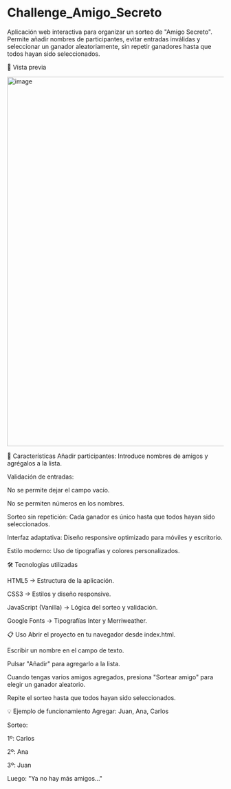 # Challenge_Amigo_Secreto
Aplicación web interactiva para organizar un sorteo de "Amigo Secreto". Permite añadir nombres de participantes, evitar entradas inválidas y seleccionar un ganador aleatoriamente, sin repetir ganadores hasta que todos hayan sido seleccionados.

📸 Vista previa

<img width="1705" height="857" alt="image" src="https://github.com/user-attachments/assets/5bc0cef2-8661-4791-b8a2-f3bb5854cc6d" />


🚀 Características
Añadir participantes: Introduce nombres de amigos y agrégalos a la lista.

Validación de entradas:

No se permite dejar el campo vacío.

No se permiten números en los nombres.

Sorteo sin repetición: Cada ganador es único hasta que todos hayan sido seleccionados.

Interfaz adaptativa: Diseño responsive optimizado para móviles y escritorio.

Estilo moderno: Uso de tipografías y colores personalizados.

🛠️ Tecnologías utilizadas

HTML5 → Estructura de la aplicación.

CSS3 → Estilos y diseño responsive.

JavaScript (Vanilla) → Lógica del sorteo y validación.

Google Fonts → Tipografías Inter y Merriweather.

📋 Uso
Abrir el proyecto en tu navegador desde index.html.

Escribir un nombre en el campo de texto.

Pulsar "Añadir" para agregarlo a la lista.

Cuando tengas varios amigos agregados, presiona "Sortear amigo" para elegir un ganador aleatorio.

Repite el sorteo hasta que todos hayan sido seleccionados.

💡 Ejemplo de funcionamiento
Agregar: Juan, Ana, Carlos

Sorteo:

1º: Carlos

2º: Ana

3º: Juan

Luego: "Ya no hay más amigos..."

